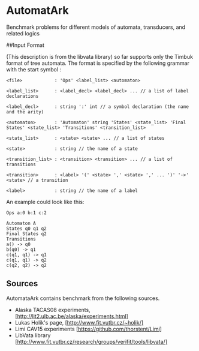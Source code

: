 # AutomatArk
Benchmark problems for different models of automata, transducers, and related logics

##Input Format

(This description is from the libvata library)
 so far supports only the Timbuk format of tree automata. The format is specified by the following grammar with the start symbol <file>:

```
<file>            : 'Ops' <label_list> <automaton>

<label_list>      : <label_decl> <label_decl> ... // a list of label declarations

<label_decl>      : string ':' int // a symbol declaration (the name and the arity)

<automaton>       : 'Automaton' string 'States' <state_list> 'Final States' <state_list> 'Transitions' <transition_list>

<state_list>      : <state> <state> ... // a list of states

<state>           : string // the name of a state

<transition_list> : <transition> <transition> ... // a list of transitions

<transition>      : <label> '(' <state> ',' <state> ',' ... ')' '->' <state> // a transition

<label>           : string // the name of a label
```
An example could look like this:
```
Ops a:0 b:1 c:2

Automaton A
States q0 q1 q2
Final States q2 
Transitions
a() -> q0
b(q0) -> q1
c(q1, q1) -> q1
c(q1, q1) -> q2
c(q2, q2) -> q2
```

## Sources
AutomataArk contains benchmark from the following sources.

* Alaska TACAS08 experiments, [http://lit2.ulb.ac.be/alaska/experiments.html]
* Lukas Holik's page, [http://www.fit.vutbr.cz/~holik/]
* Limi CAV15 experiments [https://github.com/thorstent/Limi]
* LibVata library [http://www.fit.vutbr.cz/research/groups/verifit/tools/libvata/]